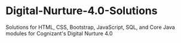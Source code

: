 # Digital-Nurture-4.0-Solutions
Solutions for HTML, CSS, Bootstrap, JavaScript, SQL, and Core Java modules for Cognizant's Digital Nurture 4.0
